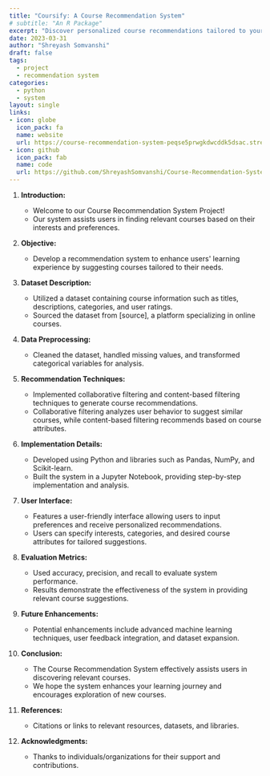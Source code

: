 ```yaml
---
title: "Coursify: A Course Recommendation System"
# subtitle: "An R Package"
excerpt: "Discover personalized course recommendations tailored to your interests and goals with our intuitive recommendation system."
date: 2023-03-31
author: "Shreyash Somvanshi"
draft: false
tags:
  - project
  - recommendation system
categories:
  - python
  - system
layout: single
links:
- icon: globe
  icon_pack: fa
  name: website
  url: https://course-recommendation-system-peqse5prwgkdwcddk5dsac.streamlit.app/
- icon: github
  icon_pack: fab
  name: code
  url: https://github.com/ShreyashSomvanshi/Course-Recommendation-System
--- 
```


1. **Introduction:**
   - Welcome to our Course Recommendation System Project!
   - Our system assists users in finding relevant courses based on their interests and preferences.

2. **Objective:**
   - Develop a recommendation system to enhance users' learning experience by suggesting courses tailored to their needs.

3. **Dataset Description:**
   - Utilized a dataset containing course information such as titles, descriptions, categories, and user ratings.
   - Sourced the dataset from [source], a platform specializing in online courses.

4. **Data Preprocessing:**
   - Cleaned the dataset, handled missing values, and transformed categorical variables for analysis.

5. **Recommendation Techniques:**
   - Implemented collaborative filtering and content-based filtering techniques to generate course recommendations.
   - Collaborative filtering analyzes user behavior to suggest similar courses, while content-based filtering recommends based on course attributes.

6. **Implementation Details:**
   - Developed using Python and libraries such as Pandas, NumPy, and Scikit-learn.
   - Built the system in a Jupyter Notebook, providing step-by-step implementation and analysis.

7. **User Interface:**
   - Features a user-friendly interface allowing users to input preferences and receive personalized recommendations.
   - Users can specify interests, categories, and desired course attributes for tailored suggestions.

8. **Evaluation Metrics:**
   - Used accuracy, precision, and recall to evaluate system performance.
   - Results demonstrate the effectiveness of the system in providing relevant course suggestions.

9. **Future Enhancements:**
   - Potential enhancements include advanced machine learning techniques, user feedback integration, and dataset expansion.

10. **Conclusion:**
    - The Course Recommendation System effectively assists users in discovering relevant courses.
    - We hope the system enhances your learning journey and encourages exploration of new courses.

11. **References:**
    - Citations or links to relevant resources, datasets, and libraries.

12. **Acknowledgments:**
    - Thanks to individuals/organizations for their support and contributions.


